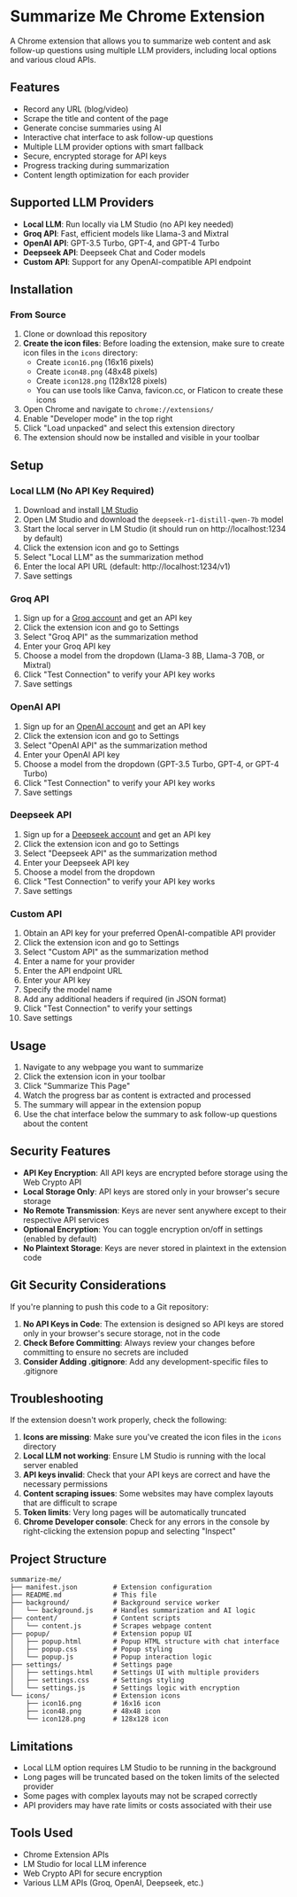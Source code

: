 # Summarize Me Chrome Extension

A Chrome extension that allows you to summarize web content and ask follow-up questions using multiple LLM providers, including local options and various cloud APIs.

## Features

- Record any URL (blog/video)
- Scrape the title and content of the page
- Generate concise summaries using AI
- Interactive chat interface to ask follow-up questions
- Multiple LLM provider options with smart fallback
- Secure, encrypted storage for API keys
- Progress tracking during summarization
- Content length optimization for each provider

## Supported LLM Providers

- **Local LLM**: Run locally via LM Studio (no API key needed)
- **Groq API**: Fast, efficient models like Llama-3 and Mixtral
- **OpenAI API**: GPT-3.5 Turbo, GPT-4, and GPT-4 Turbo
- **Deepseek API**: Deepseek Chat and Coder models
- **Custom API**: Support for any OpenAI-compatible API endpoint

## Installation

### From Source

1. Clone or download this repository
2. **Create the icon files**: Before loading the extension, make sure to create icon files in the `icons` directory:
   - Create `icon16.png` (16x16 pixels)
   - Create `icon48.png` (48x48 pixels)
   - Create `icon128.png` (128x128 pixels)
   - You can use tools like Canva, favicon.cc, or Flaticon to create these icons
3. Open Chrome and navigate to `chrome://extensions/`
4. Enable "Developer mode" in the top right
5. Click "Load unpacked" and select this extension directory
6. The extension should now be installed and visible in your toolbar

## Setup

### Local LLM (No API Key Required)

1. Download and install [LM Studio](https://lmstudio.ai/)
2. Open LM Studio and download the `deepseek-r1-distill-qwen-7b` model
3. Start the local server in LM Studio (it should run on http://localhost:1234 by default)
4. Click the extension icon and go to Settings
5. Select "Local LLM" as the summarization method
6. Enter the local API URL (default: http://localhost:1234/v1)
7. Save settings

### Groq API

1. Sign up for a [Groq account](https://groq.com/) and get an API key
2. Click the extension icon and go to Settings
3. Select "Groq API" as the summarization method
4. Enter your Groq API key
5. Choose a model from the dropdown (Llama-3 8B, Llama-3 70B, or Mixtral)
6. Click "Test Connection" to verify your API key works
7. Save settings

### OpenAI API

1. Sign up for an [OpenAI account](https://openai.com/) and get an API key
2. Click the extension icon and go to Settings
3. Select "OpenAI API" as the summarization method
4. Enter your OpenAI API key
5. Choose a model from the dropdown (GPT-3.5 Turbo, GPT-4, or GPT-4 Turbo)
6. Click "Test Connection" to verify your API key works
7. Save settings

### Deepseek API

1. Sign up for a [Deepseek account](https://deepseek.ai/) and get an API key
2. Click the extension icon and go to Settings
3. Select "Deepseek API" as the summarization method
4. Enter your Deepseek API key
5. Choose a model from the dropdown
6. Click "Test Connection" to verify your API key works
7. Save settings

### Custom API

1. Obtain an API key for your preferred OpenAI-compatible API provider
2. Click the extension icon and go to Settings
3. Select "Custom API" as the summarization method
4. Enter a name for your provider
5. Enter the API endpoint URL
6. Enter your API key
7. Specify the model name
8. Add any additional headers if required (in JSON format)
9. Click "Test Connection" to verify your settings
10. Save settings

## Usage

1. Navigate to any webpage you want to summarize
2. Click the extension icon in your toolbar
3. Click "Summarize This Page"
4. Watch the progress bar as content is extracted and processed
5. The summary will appear in the extension popup
6. Use the chat interface below the summary to ask follow-up questions about the content

## Security Features

- **API Key Encryption**: All API keys are encrypted before storage using the Web Crypto API
- **Local Storage Only**: API keys are stored only in your browser's secure storage
- **No Remote Transmission**: Keys are never sent anywhere except to their respective API services
- **Optional Encryption**: You can toggle encryption on/off in settings (enabled by default)
- **No Plaintext Storage**: Keys are never stored in plaintext in the extension code

## Git Security Considerations

If you're planning to push this code to a Git repository:

1. **No API Keys in Code**: The extension is designed so API keys are stored only in your browser's secure storage, not in the code
2. **Check Before Committing**: Always review your changes before committing to ensure no secrets are included
3. **Consider Adding .gitignore**: Add any development-specific files to .gitignore

## Troubleshooting

If the extension doesn't work properly, check the following:

1. **Icons are missing**: Make sure you've created the icon files in the `icons` directory
2. **Local LLM not working**: Ensure LM Studio is running with the local server enabled
3. **API keys invalid**: Check that your API keys are correct and have the necessary permissions
4. **Content scraping issues**: Some websites may have complex layouts that are difficult to scrape
5. **Token limits**: Very long pages will be automatically truncated
6. **Chrome Developer console**: Check for any errors in the console by right-clicking the extension popup and selecting "Inspect"

## Project Structure

```
summarize-me/
├── manifest.json         # Extension configuration
├── README.md             # This file
├── background/           # Background service worker
│   └── background.js     # Handles summarization and AI logic
├── content/              # Content scripts
│   └── content.js        # Scrapes webpage content
├── popup/                # Extension popup UI
│   ├── popup.html        # Popup HTML structure with chat interface
│   ├── popup.css         # Popup styling
│   └── popup.js          # Popup interaction logic
├── settings/             # Settings page
│   ├── settings.html     # Settings UI with multiple providers
│   ├── settings.css      # Settings styling
│   └── settings.js       # Settings logic with encryption
└── icons/                # Extension icons
    ├── icon16.png        # 16x16 icon
    ├── icon48.png        # 48x48 icon
    └── icon128.png       # 128x128 icon
```

## Limitations

- Local LLM option requires LM Studio to be running in the background
- Long pages will be truncated based on the token limits of the selected provider
- Some pages with complex layouts may not be scraped correctly
- API providers may have rate limits or costs associated with their use

## Tools Used

- Chrome Extension APIs
- LM Studio for local LLM inference
- Web Crypto API for secure encryption
- Various LLM APIs (Groq, OpenAI, Deepseek, etc.)
